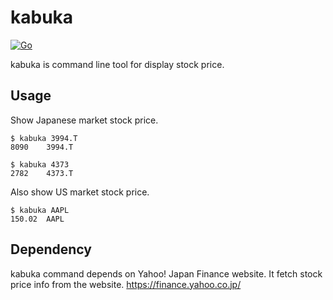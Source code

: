 # kabuka

[![Go](https://github.com/shionit/kabuka/actions/workflows/go.yml/badge.svg)](https://github.com/shionit/kabuka/actions/workflows/go.yml)

kabuka is command line tool for display stock price.

## Usage

Show Japanese market stock price.
```shell
$ kabuka 3994.T
8090	3994.T

$ kabuka 4373
2782	4373.T
```

Also show US market stock price.
```shell
$ kabuka AAPL
150.02	AAPL
```

## Dependency

kabuka command depends on Yahoo! Japan Finance website.
It fetch stock price info from the website.
https://finance.yahoo.co.jp/
